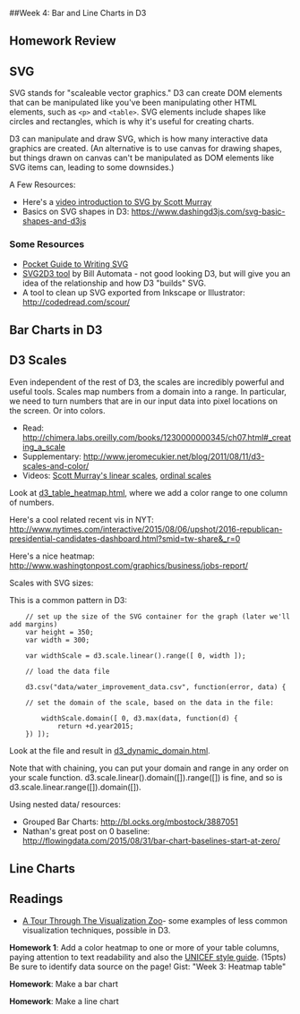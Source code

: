 ##Week 4: Bar and Line Charts in D3

## Homework Review

## SVG

SVG stands for "scaleable vector graphics."  D3 can create DOM elements that can be manipulated like you've been manipulating other HTML elements, such as `<p>` and `<table>`.  SVG elements include shapes like circles and rectangles, which is why it's useful for creating charts.

D3 can manipulate and draw SVG, which is how many interactive data graphics are created. (An alternative is to use canvas for drawing shapes, but things drawn on canvas can't be manipulated as DOM elements like SVG items can, leading to some downsides.)

A Few Resources:

* Here's a [video introduction to SVG by Scott Murray](https://www.youtube.com/watch?v=qwiRkXnbLtU&feature=youtu.be&list=PL0tDk-f4v1uhQn6iA8M-eGRzIX5Lqsm9F)
* Basics on SVG shapes in D3: https://www.dashingd3js.com/svg-basic-shapes-and-d3js


### Some Resources
* [Pocket Guide to Writing SVG](http://svgpocketguide.com/book/)
* [SVG2D3 tool](http://billautomata.github.io/svg2d3/) by Bill Automata - not good looking D3, but will give you an idea of the relationship and how D3 "builds" SVG.
* A tool to clean up SVG exported from Inkscape or Illustrator: http://codedread.com/scour/

## Bar Charts in D3

## D3 Scales

Even independent of the rest of D3, the scales are incredibly powerful and useful tools.  Scales map numbers from a domain into a range. In particular, we need to turn numbers that are in our input data into pixel locations on the screen.  Or into colors.

* Read: http://chimera.labs.oreilly.com/books/1230000000345/ch07.html#_creating_a_scale
* Supplementary: http://www.jeromecukier.net/blog/2011/08/11/d3-scales-and-color/
* Videos: [Scott Murray's linear scales](https://www.youtube.com/watch?v=5EZSOsBXdS0&list=PL0tDk-f4v1uh4s33k1qJ7Xl96cOySkLnt), [ordinal scales](https://www.youtube.com/watch?v=WxtJ7VfP_VE&list=PL0tDk-f4v1uh4s33k1qJ7Xl96cOySkLnt&index=2)

Look at [d3_table_heatmap.html](d3_table_heatmap.html), where we add a color range to one column of numbers.

Here's a cool related recent vis in NYT: http://www.nytimes.com/interactive/2015/08/06/upshot/2016-republican-presidential-candidates-dashboard.html?smid=tw-share&_r=0

Here's a nice heatmap: http://www.washingtonpost.com/graphics/business/jobs-report/

Scales with SVG sizes:

This is a common pattern in D3:

````
    // set up the size of the SVG container for the graph (later we'll add margins)
    var height = 350;
    var width = 300;

    var widthScale = d3.scale.linear().range([ 0, width ]);

    // load the data file

    d3.csv("data/water_improvement_data.csv", function(error, data) {

    // set the domain of the scale, based on the data in the file:

        widthScale.domain([ 0, d3.max(data, function(d) {
            return +d.year2015;
    }) ]);
````

Look at the file and result in [d3_dynamic_domain.html](d3_dynamic_domain.html).

Note that with chaining, you can put your domain and range in any order on your scale function.  d3.scale.linear().domain([]).range([]) is fine, and so is d3.scale.linear.range([]).domain([]).


Using nested data/ resources:

* Grouped Bar Charts: http://bl.ocks.org/mbostock/3887051
* Nathan's great post on 0 baseline: http://flowingdata.com/2015/08/31/bar-chart-baselines-start-at-zero/

## Line Charts



## Readings

* [A Tour Through The Visualization Zoo](http://queue.acm.org/detail.cfm?id=1805128)- some examples of less common visualization techniques, possible in D3.


**Homework 1**: Add a color heatmap to one or more of your table columns, paying attention to text readability and also the [UNICEF style guide](https://github.com/arnicas/interactive-vis-course/blob/master/UNICEF%20Brand%20Toolkit%20ENG%20Sept%202012.pdf). (15pts) Be sure to identify data source on the page! Gist: "Week 3: Heatmap table"

**Homework**: Make a bar chart

**Homework**: Make a line chart

